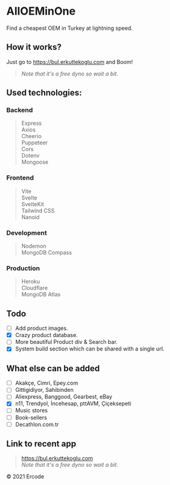 # AllOEMinOne
Find a cheapest OEM in Turkey at lightning speed. 

## How it works?
Just go to https://bul.erkuttekoglu.com and Boom!
> *Note that it's a free dyno so wait a bit.*

## Used technologies:
### Backend
> Express \
Axios \
Cheerio \
Puppeteer \
Cors \
Dotenv \
Mongoose

### Frontend
> Vite \
Svelte \
SvelteKit \
Tailwind CSS \
Nanoid

### Development
> Nodemon \
> MongoDB Compass

### Production
> Heroku \
Cloudflare \
MongoDB Atlas

## Todo
  * [ ] Add product images.
  * [x] Crazy product database.
  * [ ] More beautiful Product div & Search bar.
  * [x] System build section which can be shared with a single url.

## What else can be added
  * [ ] Akakçe, Cimri, Epey.com
  * [ ] Gittigidiyor, Sahibinden
  * [ ] Aliexpress, Banggood, Gearbest, eBay
  * [x] n11, Trendyol, İncehesap, pttAVM, Çiçeksepeti
  * [ ] Music stores
  * [ ] Book-sellers
  * [ ] Decathlon.com.tr

## Link to recent app
> https://bul.erkuttekoglu.com \
> *Note that it's a free dyno so wait a bit.*

&copy; 2021 Ercode
